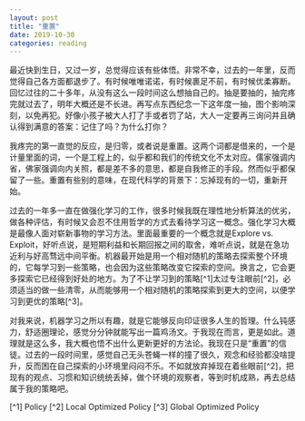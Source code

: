 ```yaml
---
layout: post
title: "重置"
date: 2019-10-30
categories: reading
---
```


最近快到生日，又过一岁，总觉得应该有些体悟。非常不幸，过去的一年里，反而觉得自己各方面都退步了。有时候唯唯诺诺，有时候裹足不前，有时候优柔寡断。回忆过往的二十多年，从没有这么一段时间这么想抽自己的。抽是要抽的，抽完疼完就过去了，明年大概还是不长进。再写点东西纪念一下这年度一抽，图个影响深刻，以免再犯。好像小孩子被大人打了手或者罚了站，大人一定要再三询问并且确认得到满意的答案：记住了吗？为什么打你？

我疼完的第一直觉的反应，是归零，或者说是重置。这两个词都是借来的，一个是计量里面的词，一个是工程上的，似乎都和我们的传统文化不太对应。儒家强调内省，佛家强调向内关照，都是差不多的意思，都是自我修正的手段。然而似乎都保留了一些。重置有些别的意味，在现代科学的背景下：忘掉现有的一切，重新开始。

过去的一年多一直在做强化学习的工作，很多时候我既在理性地分析算法的优劣，做各种评估，有时候又会忍不住用哲学的方式去看待学习这一概念。强化学习大概是最像人面对崭新事物的学习方法。里面最重要的一个概念就是Explore vs. Exploit，好听点说，是短期利益和长期回报之间的取舍，难听点说，就是在急功近利与好高骛远中间平衡。机器最开始是用一个相对随机的策略去探索整个环境的，它每学习到一些策略，也会因为这些策略改变它探索的空间。换言之，它会更多探索它已经得到好处的地方。为了不让学习到的策略[^1]太过专注眼前[^2]，必须适当的做一些清零，从而能够用一个相对随机的策略探索到更大的空间，以便学习到更优的策略[^3]。

对我来说，机器学习之所以有趣，就是它能够反向印证很多人生的哲理。什么钝感力，舒适圈理论，感觉分分钟就能写出一篇鸡汤文。于我现在而言，更是如此。道理就是这么多，我大概也悟不出什么更新更好的方法论。我现在只是“重置”的信徒。过去的一段时间里，感觉自己无头苍蝇一样的撞了很久，观念和经验都没啥提升，反而困在自己探索的小环境里闷闷不乐。不如就放弃掉现在着些眼前[^2]，把现有的观点、习惯和知识统统丢掉，做个环境的观察者，等到时机成熟，再去总结属于我的策略吧。

[^1] Policy
[^2] Local Optimized Policy
[^3] Global Optimized Policy